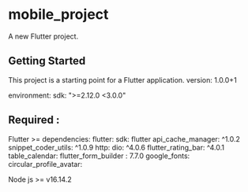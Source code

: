 # mobile_project

A new Flutter project.

## Getting Started

This project is a starting point for a Flutter application.
version: 1.0.0+1

environment:
  sdk: ">=2.12.0 <3.0.0"
## Required : 
Flutter >= 
dependencies:
  flutter:
    sdk: flutter
  api_cache_manager: ^1.0.2
  snippet_coder_utils: ^1.0.9
  http:
  dio: ^4.0.6
  flutter_rating_bar: ^4.0.1
  table_calendar:
  flutter_form_builder : 7.7.0
  google_fonts:
  circular_profile_avatar:
  

Node js >= v16.14.2
